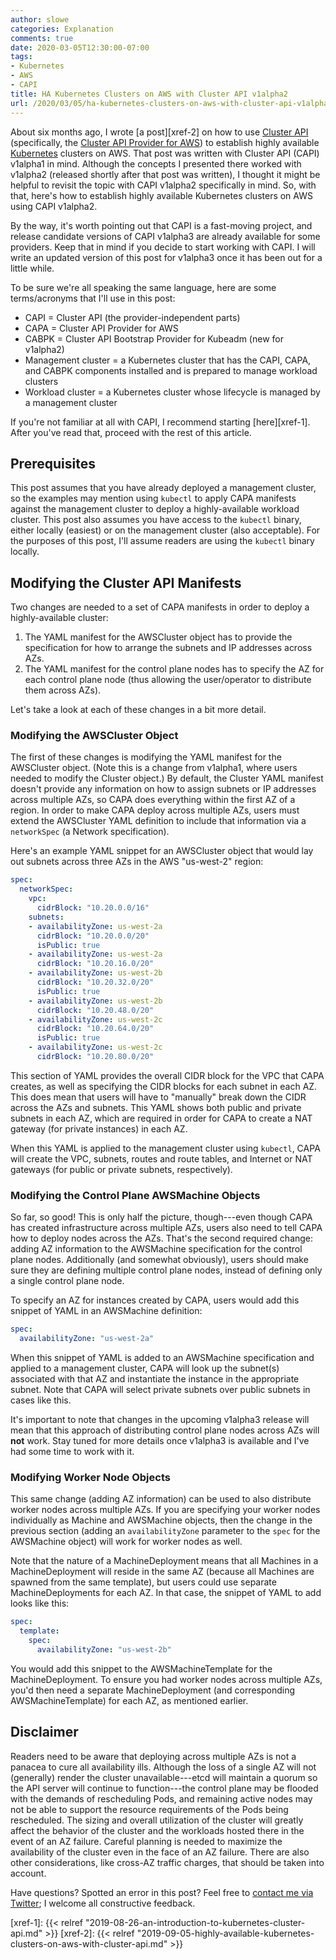 ```yaml
---
author: slowe
categories: Explanation
comments: true
date: 2020-03-05T12:30:00-07:00
tags:
- Kubernetes
- AWS
- CAPI
title: HA Kubernetes Clusters on AWS with Cluster API v1alpha2
url: /2020/03/05/ha-kubernetes-clusters-on-aws-with-cluster-api-v1alpha2/
---
```


About six months ago, I wrote [a post][xref-2] on how to use [Cluster API][link-1] (specifically, the [Cluster API Provider for AWS][link-4]) to establish highly available [Kubernetes][link-2] clusters on AWS. That post was written with Cluster API (CAPI) v1alpha1 in mind. Although the concepts I presented there worked with v1alpha2 (released shortly after that post was written), I thought it might be helpful to revisit the topic with CAPI v1alpha2 specifically in mind. So, with that, here's how to establish highly available Kubernetes clusters on AWS using CAPI v1alpha2.<!--more-->

By the way, it's worth pointing out that CAPI is a fast-moving project, and release candidate versions of CAPI v1alpha3 are already available for some providers. Keep that in mind if you decide to start working with CAPI. I will write an updated version of this post for v1alpha3 once it has been out for a little while.

To be sure we're all speaking the same language, here are some terms/acronyms that I'll use in this post:

* CAPI = Cluster API (the provider-independent parts)
* CAPA = Cluster API Provider for AWS
* CABPK = Cluster API Bootstrap Provider for Kubeadm (new for v1alpha2)
* Management cluster = a Kubernetes cluster that has the CAPI, CAPA, and CABPK components installed and is prepared to manage workload clusters
* Workload cluster = a Kubernetes cluster whose lifecycle is managed by a management cluster

If you're not familiar at all with CAPI, I recommend starting [here][xref-1]. After you've read that, proceed with the rest of this article.

## Prerequisites

This post assumes that you have already deployed a management cluster, so the examples may mention using `kubectl` to apply CAPA manifests against the management cluster to deploy a highly-available workload cluster. This post also assumes you have access to the `kubectl` binary, either locally (easiest) or on the management cluster (also acceptable). For the purposes of this post, I'll assume readers are using the `kubectl` binary locally.

## Modifying the Cluster API Manifests

Two changes are needed to a set of CAPA manifests in order to deploy a highly-available cluster:

1. The YAML manifest for the AWSCluster object has to provide the specification for how to arrange the subnets and IP addresses across AZs.
2. The YAML manifest for the control plane nodes has to specify the AZ for each control plane node (thus allowing the user/operator to distribute them across AZs).

Let's take a look at each of these changes in a bit more detail.

### Modifying the AWSCluster Object

The first of these changes is modifying the YAML manifest for the AWSCluster object. (Note this is a change from v1alpha1, where users needed to modify the Cluster object.) By default, the Cluster YAML manifest doesn't provide any information on how to assign subnets or IP addresses across multiple AZs, so CAPA does everything within the first AZ of a region. In order to make CAPA deploy across multiple AZs, users must extend the AWSCluster YAML definition to include that information via a `networkSpec` (a Network specification).

Here's an example YAML snippet for an AWSCluster object that would lay out subnets across three AZs in the AWS "us-west-2" region:

```yaml
spec:
  networkSpec:
    vpc:
      cidrBlock: "10.20.0.0/16"
    subnets:
    - availabilityZone: us-west-2a
      cidrBlock: "10.20.0.0/20"
      isPublic: true
    - availabilityZone: us-west-2a
      cidrBlock: "10.20.16.0/20"
    - availabilityZone: us-west-2b
      cidrBlock: "10.20.32.0/20"
      isPublic: true
    - availabilityZone: us-west-2b
      cidrBlock: "10.20.48.0/20"
    - availabilityZone: us-west-2c
      cidrBlock: "10.20.64.0/20"
      isPublic: true
    - availabilityZone: us-west-2c
      cidrBlock: "10.20.80.0/20"
```

This section of YAML provides the overall CIDR block for the VPC that CAPA creates, as well as specifying the CIDR blocks for each subnet in each AZ. This does mean that users will have to "manually" break down the CIDR across the AZs and subnets. This YAML shows both public and private subnets in each AZ, which are required in order for CAPA to create a NAT gateway (for private instances) in each AZ.

When this YAML is applied to the management cluster using `kubectl`, CAPA will create the VPC, subnets, routes and route tables, and Internet or NAT gateways (for public or private subnets, respectively).

### Modifying the Control Plane AWSMachine Objects

So far, so good! This is only half the picture, though---even though CAPA has created infrastructure across multiple AZs, users also need to tell CAPA how to deploy nodes across the AZs. That's the second required change: adding AZ information to the AWSMachine specification for the control plane nodes. Additionally (and somewhat obviously), users should make sure they are defining multiple control plane nodes, instead of defining only a single control plane node.

To specify an AZ for instances created by CAPA, users would add this snippet of YAML in an AWSMachine definition:

```yaml
spec:
  availabilityZone: "us-west-2a"
```

When this snippet of YAML is added to an AWSMachine specification and applied to a management cluster, CAPA will look up the subnet(s) associated with that AZ and instantiate the instance in the appropriate subnet. Note that CAPA will select private subnets over public subnets in cases like this.

It's important to note that changes in the upcoming v1alpha3 release will mean that this approach of distributing control plane nodes across AZs will **not** work. Stay tuned for more details once v1alpha3 is available and I've had some time to work with it.

### Modifying Worker Node Objects

This same change (adding AZ information) can be used to also distribute worker nodes across multiple AZs. If you are specifying your worker nodes individually as Machine and AWSMachine objects, then the change in the previous section (adding an `availabilityZone` parameter to the `spec` for the AWSMachine object) will work for worker nodes as well.

Note that the nature of a MachineDeployment means that all Machines in a MachineDeployment will reside in the same AZ (because all Machines are spawned from the same template), but users could use separate MachineDeployments for each AZ. In that case, the snippet of YAML to add looks like this:

```yaml
spec:
  template:
    spec:
      availabilityZone: "us-west-2b"
```

You would add this snippet to the AWSMachineTemplate for the MachineDeployment. To ensure you had worker nodes across multiple AZs, you'd then need a separate MachineDeployment (and corresponding AWSMachineTemplate) for each AZ, as mentioned earlier.

## Disclaimer

Readers need to be aware that deploying across multiple AZs is not a panacea to cure all availability ills. Although the loss of a single AZ will not (generally) render the cluster unavailable---etcd will maintain a quorum so the API server will continue to function---the control plane may be flooded with the demands of rescheduling Pods, and remaining active nodes may not be able to support the resource requirements of the Pods being rescheduled. The sizing and overall utilization of the cluster will greatly affect the behavior of the cluster and the workloads hosted there in the event of an AZ failure. Careful planning is needed to maximize the availability of the cluster even in the face of an AZ failure. There are also other considerations, like cross-AZ traffic charges, that should be taken into account.

Have questions? Spotted an error in this post? Feel free to [contact me via Twitter][link-3]; I welcome all constructive feedback.

[link-1]: https://github.com/kubernetes-sigs/cluster-api/
[link-2]: https://kubernetes.io/
[link-3]: https://twitter.com/scott_lowe
[link-4]: https://github.com/kubernetes-sigs/cluster-api-provider-aws
[xref-1]: {{< relref "2019-08-26-an-introduction-to-kubernetes-cluster-api.md" >}}
[xref-2]: {{< relref "2019-09-05-highly-available-kubernetes-clusters-on-aws-with-cluster-api.md" >}}
